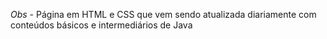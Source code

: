 *Obs* - Página em HTML e CSS que vem sendo atualizada diariamente com conteúdos básicos e intermediários de Java
